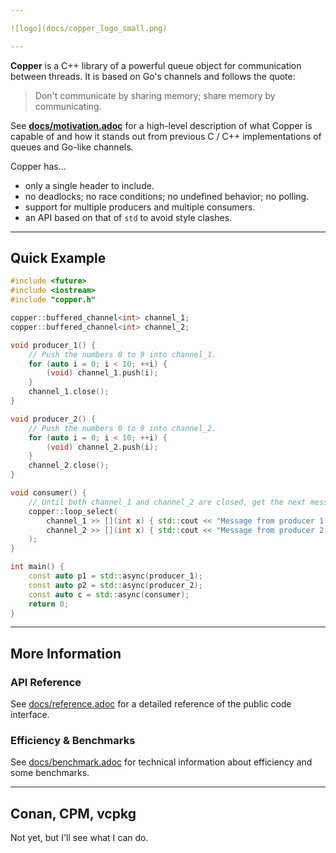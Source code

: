 ```yaml
---

![logo](docs/copper_logo_small.png)

---
```


**Copper** is a C++ library of a powerful queue object for communication between threads. It is based on Go's channels and follows the quote:

>Don't communicate by sharing memory; share memory by communicating.

See [**docs/motivation.adoc**](docs/motivation.adoc) for a high-level description of what Copper is
capable of and how it stands out from previous C / C++ implementations of queues and Go-like channels.

Copper has...
* only a single header to include.
* no deadlocks; no race conditions; no undefined behavior; no polling.
* support for multiple producers and multiple consumers.
* an API based on that of `std` to avoid style clashes.

---

## Quick Example
```c++
#include <future>
#include <iostream>
#include "copper.h"

copper::buffered_channel<int> channel_1;
copper::buffered_channel<int> channel_2;

void producer_1() {
    // Push the numbers 0 to 9 into channel_1.
    for (auto i = 0; i < 10; ++i) {
        (void) channel_1.push(i);
    }
    channel_1.close();
}

void producer_2() {
    // Push the numbers 0 to 9 into channel_2.
    for (auto i = 0; i < 10; ++i) {
        (void) channel_2.push(i);
    }
    channel_2.close();
}

void consumer() {
    // Until both channel_1 and channel_2 are closed, get the next message from either and print it.
    copper::loop_select(
        channel_1 >> [](int x) { std::cout << "Message from producer 1: " << x << std::endl; },
        channel_2 >> [](int x) { std::cout << "Message from producer 2: " << x << std::endl; }
    );
}

int main() {
    const auto p1 = std::async(producer_1);
    const auto p2 = std::async(producer_2);
    const auto c = std::async(consumer);
    return 0;
}
```

---

##  More Information

### API Reference

See [docs/reference.adoc](docs/reference.adoc) for a detailed reference of the public code interface.

### Efficiency & Benchmarks

See [docs/benchmark.adoc](docs/benchmark.adoc) for technical information about efficiency
and some benchmarks.

---

## Conan, CPM, vcpkg

Not yet, but I'll see what I can do.